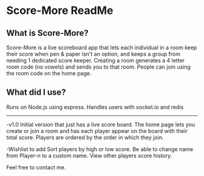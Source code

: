 # Score-More ReadMe

## What is Score-More?
Score-More is a live scoreboard app that lets each individual in a room keep their score when pen & paper isn't an option, and keeps a group from needing 1 dedicated score keeper.
Creating a room generates a 4 letter room code (no vowels) and sends you to that room. People can join using the room code on the home page.


## What did I use?
Runs on Node.js using express.
Handles users with socket.io and redis

---


-v1.0
Initial version that just has a live score board. The home page lets you create or join a room and has each player appear on the board with their total score. Players are ordered by the order in which they join.

-Wishlist to add
Sort players by high or low score.
Be able to change name from Player-n to a custom name.
View other players score history.

Feel free to contact me.
